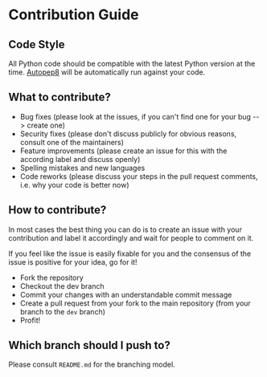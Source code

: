 # Contribution Guide

## Code Style

All Python code should be compatible with the latest Python version at the time. [Autopep8](https://pypi.org/project/autopep8/) will be automatically run against your code.

## What to contribute?

- Bug fixes (please look at the issues, if you can't find one for your bug --> create one)
- Security fixes (please don't discuss publicly for obvious reasons, consult one of the maintainers)
- Feature improvements (please create an issue for this with the according label and discuss openly)
- Spelling mistakes and new languages
- Code reworks (please discuss your steps in the pull request comments, i.e. why your code is better now)

## How to contribute?

In most cases the best thing you can do is to create an issue with your contribution and label it accordingly and wait for people to comment on it.

If you feel like the issue is easily fixable for you and the consensus of the issue is positive for your idea, go for it!

- Fork the repository
- Checkout the dev branch
- Commit your changes with an understandable commit message
- Create a pull request from your fork to the main repository (from your branch to the `dev` branch)
- Profit!

## Which branch should I push to?

Please consult `README.md` for the branching model.
